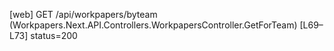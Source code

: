 [web] GET /api/workpapers/byteam  (Workpapers.Next.API.Controllers.WorkpapersController.GetForTeam)  [L69–L73] status=200

